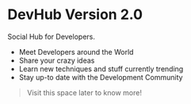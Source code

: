 # DevHub Version 2.0
Social Hub for Developers.
 * Meet Developers around the World
 * Share your crazy ideas
 * Learn new techniques and stuff currently trending
 * Stay up-to date with the Development Community

>Visit this space later to know more!
